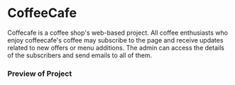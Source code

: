 # CoffeeCafe
Coffecafe is a coffee shop's web-based project. All coffee enthusiasts who enjoy coffeecafe's coffee may subscribe to the page and receive updates related to new offers or menu additions. The admin can access the details of the subscribers and send emails to all of them.

### Preview of Project
